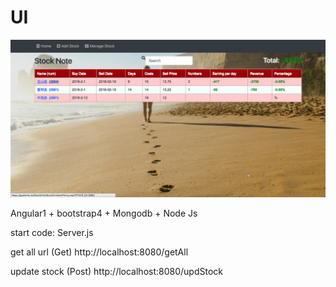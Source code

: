 
# UI


![alt text](https://github.com/Allen0003/NodeStockServer/blob/master/interface.png)


Angular1 + bootstrap4 + Mongodb + Node Js


start code:
Server.js


get all url (Get)
http://localhost:8080/getAll

update stock (Post)
http://localhost:8080/updStock
